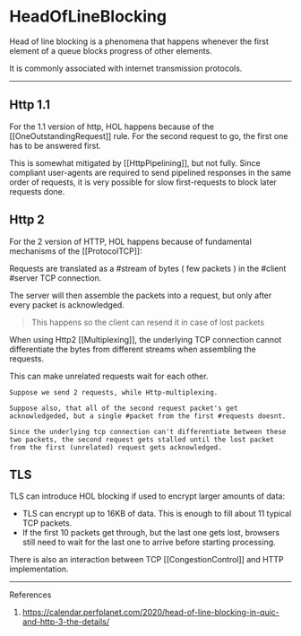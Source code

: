 # HeadOfLineBlocking

Head of line blocking is a phenomena that happens whenever the first element of a queue blocks progress of other elements.

It is commonly associated with internet transmission protocols.
___

## Http 1.1

For the 1.1 version of http, HOL happens because of the [[OneOutstandingRequest]] rule. For the second request to go, the first one has to be answered first.

This is somewhat mitigated by [[HttpPipelining]], but not fully. Since compliant user-agents are required to send pipelined responses in the same order of requests, it is very possible for slow first-requests to block later requests done.

## Http 2

For the 2 version of HTTP, HOL happens because of fundamental mechanisms of the [[ProtocolTCP]]:

Requests are translated as a #stream of bytes ( few packets ) in the #client #server TCP connection.

The server will then assemble the packets into a request, but only after every packet is acknowledged.

> This happens so the client can resend it in case of lost packets

When using Http2 [[Multiplexing]], the underlying TCP connection cannot differentiate the bytes from different streams when assembling the requests.

This can make unrelated requests wait for each other.

```example
Suppose we send 2 requests, while Http-multiplexing.

Suppose also, that all of the second request packet's get acknowledgeded, but a single #packet from the first #requests doesnt.

Since the underlying tcp connection can't differentiate between these two packets, the second request gets stalled until the lost packet from the first (unrelated) request gets acknowledged. 
```

## TLS

TLS can introduce HOL blocking if used to encrypt larger amounts of data:

* TLS can encrypt up to 16KB of data. This is enough to fill about 11 typical TCP packets.
* If the first 10 packets get through, but the last one gets lost, browsers still need to wait for the last one to arrive before starting processing.


There is also an interaction between TCP [[CongestionControl]] and HTTP implementation.


___

References

1. <https://calendar.perfplanet.com/2020/head-of-line-blocking-in-quic-and-http-3-the-details/>
